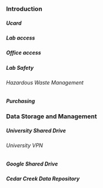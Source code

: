### Introduction

##### Ucard

##### Lab access

##### Office access

##### Lab Safety

###### Hazardous Waste Management

##### Purchasing

### Data Storage and Management

##### University Shared Drive

###### University VPN

##### Google Shared Drive

##### Cedar Creek Data Repository
